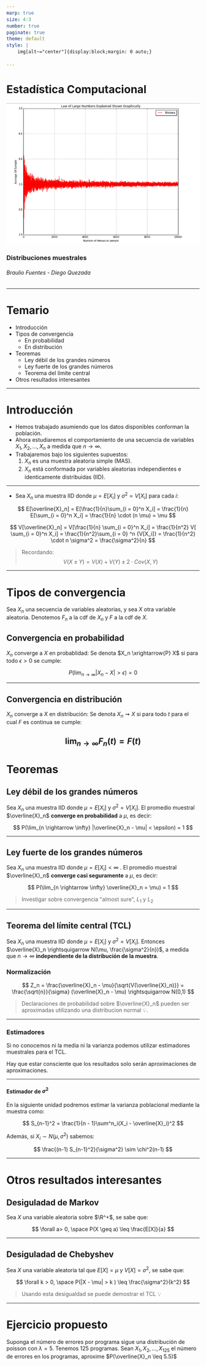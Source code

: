 ```yaml
---
marp: true
size: 4:3
number: true
paginate: true
theme: default
style: |
    img[alt~="center"]{display:block;margin: 0 auto;}

---
```

Estadística Computacional
===
![center  h:400](./imagenes/law-large-numbers.png)
### Distribuciones muestrales
###### Braulio Fuentes - Diego Quezada

---
# Temario
- Introducción
- Tipos de convergencia
    - En probabilidad
    - En distribución
- Teoremas
    - Ley débil de los grandes números
    - Ley fuerte de los grandes números
    - Teorema del límite central
- Otros resultados interesantes

---
# Introducción
- Hemos trabajado asumiendo que los datos disponibles conforman la población.
- Ahora estudiaremos el comportamiento de una secuencia de variables $X_1,X_2, \dots, X_n$ a medida que $n \rightarrow \infty$.
- Trabajaremos bajo los siguientes supuestos:
    1. $X_n$ es una muestra aleatoria simple (MAS).
    2. $X_n$ está conformada por variables aleatorias independientes e identicamente distribuidas (IID). 

---

- Sea $X_n$ una muestra IID donde $\mu = E[X_i]$ y $\sigma^2 = V[X_i]$ para cada $i$:

$$
E[\overline{X}_n] = E[\frac{1}{n}\sum_{i = 0}^n X_i] = \frac{1}{n} E[\sum_{i = 0}^n X_i] = \frac{1}{n} \cdot (n \mu) = \mu
$$

$$
V[\overline{X}_n]
 = V[\frac{1}{n} \sum_{i = 0}^n X_i] = \frac{1}{n^2} V[ \sum_{i = 0}^n X_i] = \frac{1}{n^2}\sum_{i = 0} ^n {V[X_i]}  = \frac{1}{n^2} \cdot n \sigma^2 = \frac{\sigma^2}{n}
$$

> Recordando:
$$
V(X \pm Y ) = V(X) + V(Y ) \pm 2\cdot Cov(X,Y)
$$

---
# Tipos de convergencia

Sea $X_n$ una secuencia de variables aleatorias, y sea $X$ otra variable aleatoria. Denotemos $F_n$ a la cdf de $X_n$ y $F$ a la cdf de $X$.

## Convergencia en probabilidad

$X_n$ converge a $X$ en probablidad: Se denota $X_n \xrightarrow{P} X$ si para todo $\epsilon > 0$ se cumple:

$$
P(\lim_{n \rightarrow \infty} |X_n - X| > \epsilon) = 0
$$

---
## Convergencia en distribución

$X_n$ converge a $X$ en distribución: Se denota $X_n  \rightsquigarrow X$ si para todo $t$ para el cual $F$ es continua se cumple:

$$
\lim_{n \rightarrow \infty} F_n(t) = F(t)
$$
---
# Teoremas
## Ley débil de los grandes números

Sea $X_n$ una muestra IID donde  $\mu = E[X_i]$ y $\sigma^2 = V[X_i]$.
El promedio muestral $\overline{X}_n$ **converge en probabilidad** a $\mu$, es decir:

$$
P(\lim_{n \rightarrow \infty} |\overline{X}_n - \mu| < \epsilon) = 1
$$

---
## Ley fuerte de los grandes números
Sea $X_n$ una muestra IID donde  $\mu = E[X_i] < \infty$ .
El promedio muestral $\overline{X}_n$ **converge casi seguramente** a $\mu$, es decir:

$$
P(\lim_{n \rightarrow \infty} \overline{X}_n = \mu) = 1
$$

> Investigar sobre convergencia "almost sure", $L_1$ y $L_2$
---
## Teorema del límite central (TCL)
Sea $X_n$ una muestra IID donde $\mu = E[X_i]$  y $\sigma^2 = V[X_i]$.
Entonces $\overline{X}_n \rightsquigarrow N(\mu, \frac{\sigma^2}{n})$, a medida que $n \rightarrow \infty$ **independiente de la distribución de la muestra**.

### Normalización

$$
Z_n = \frac{\overline{X}_n - \mu}{\sqrt{V(\overline{X}_n)}} = \frac{\sqrt{n}}{\sigma} (\overline{X}_n - \mu) \rightsquigarrow N(0,1)
$$

> Declaraciones de probabilidad sobre $\overline{X}_n$ pueden ser aproximadas utilizando una distribucion normal :bulb:.
---
### Estimadores

Si no conocemos ni la media ni la varianza podemos utilizar estimadores muestrales para el TCL.

Hay que estar consciente que los resultados solo serán aproximaciones de aproximaciones.

---
#### Estimador de $\sigma^2$

En la siguiente unidad podremos estimar la varianza poblacional mediante la muestra como:

$$
S_{n-1}^2 = \frac{1}{n - 1}\sum^n_i(X_i - \overline{X}_i)^2
$$


Además, si $X_i \sim N(\mu, \sigma^2)$ sabemos:

$$
\frac{(n-1) S_{n-1}^2}{\sigma^2} \sim \chi^2(n-1)
$$

---
# Otros resultados interesantes

## Desiguladad de Markov

Sea $X$  una variable aleatoria sobre $\R^+$, se sabe que:

$$
\forall a> 0, \space P(X \geq a) \leq \frac{E[X]}{a}
$$

---

## Desiguladad de Chebyshev

Sea  $X$ una variable aleatoria tal que $E[X] = \mu$ y $V[X] = \sigma^2$, se sabe que:

$$
\forall k > 0, \space P(|X - \mu| > k ) \leq \frac{\sigma^2}{k^2}
$$

> Usando esta desigualdad se puede demostrar el TCL :bulb:
---

# Ejercicio propuesto

Suponga el número de errores por programa sigue una distribución de poisson con $\lambda = 5$. Tenemos 125 programas. 
Sean $X_1, X_2, \dots, X_{125}$ el número de errores en los programas, aproxime $P(\overline{X}_n \leq 5.5)$